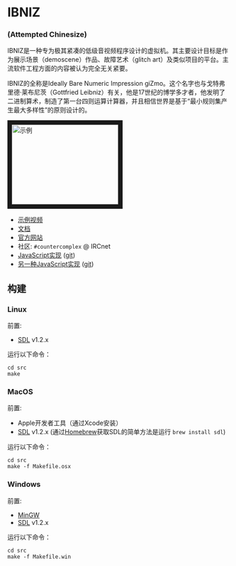 # IBNIZ
### (Attempted Chinesize)

IBNIZ是一种专为极其紧凑的低级音视频程序设计的虚拟机。其主要设计目标是作为展示场景（demoscene）作品、故障艺术（glitch art）及类似项目的平台。主流软件工程方面的内容被认为完全无关紧要。

IBNIZ的全称是Ideally Bare Numeric Impression giZmo。这个名字也与戈特弗里德·莱布尼茨（Gottfried Leibniz）有关，他是17世纪的博学多才者，他发明了二进制算术，制造了第一台四则运算计算器，并且相信世界是基于“最小规则集产生最大多样性”的原则设计的。

<a href="http://www.youtube.com/watch?feature=player_embedded&v=aKMrBaXJvMs
" target="_blank"><img src="http://img.youtube.com/vi/aKMrBaXJvMs/0.jpg" 
alt="示例" width="240" height="180" border="10" /></a>

* [示例视频](https://www.youtube.com/watch?v=aKMrBaXJvMs)
* [文档](src/ibniz.txt)
* [官方网站](http://viznut.fi/ibniz/)
* 社区: `#countercomplex` @ IRCnet
* [JavaScript实现](http://ibniz.breizh-entropy.org/) ([git](https://github.com/asiekierka/ibnjs))
* [另一种JavaScript实现](https://flupe.github.io/jibniz/) ([git](https://github.com/flupe/jibniz))

## 构建

### Linux

前置:
* [SDL](https://www.libsdl.org) v1.2.x

运行以下命令：
```
cd src
make
```

### MacOS

前置:
* Apple开发者工具（通过Xcode安装）
* [SDL](https://www.libsdl.org) v1.2.x (通过[Homebrew](https://brew.sh)获取SDL的简单方法是运行 `brew install sdl`)

运行以下命令：
```
cd src
make -f Makefile.osx
```

### Windows

前置:
* [MinGW](http://www.mingw.org)
* [SDL](https://www.libsdl.org) v1.2.x

运行以下命令：
```
cd src
make -f Makefile.win
```
